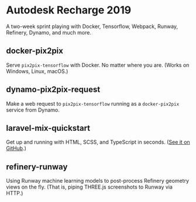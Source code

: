 # Autodesk Recharge 2019

A two-week sprint playing with Docker, Tensorflow, Webpack, Runway, Refinery, Dynamo, and much more.

## docker-pix2pix

Serve `pix2pix-tensorflow` with Docker. No matter where you are. (Works on Windows, Linux, macOS.)

## dynamo-pix2pix-request

Make a web request to `pix2pix-tensorflow` running as a `docker-pix2pix` service from Dynamo.

## laravel-mix-quickstart

Get up and running with HTML, SCSS, and TypeScript in seconds. ([See it on GitHub](https://github.com/nonoesp/laravel-mix-quickstart).)

## refinery-runway

Using Runway machine learning models to post-process Refinery geometry views on the fly. (That is, piping THREE.js screenshots to Runway via HTTP.)